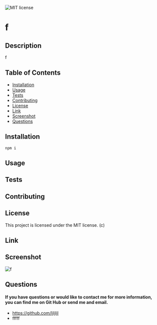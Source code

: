 ![MIT license](https://img.shields.io/badge/MIT-license-blue)
# f

## Description

f

## Table of Contents

- [Installation](#installation)
- [Usage](#usage)
- [Tests](#tests)
- [Contributing](#contributing)
- [License](#license)
- [Link](#link)
- [Screenshot](#screenshot)
- [Questions](#questions)

## Installation

    npm i

## Usage



## Tests



## Contributing



## License

This project is licensed under the MIT license. (c) 

## Link



## Screenshot

![f]()

## Questions

#### If you have questions or would like to contact me for more information, you can find me on Git Hub or send me and email.

- https://github.com/ljljljl
- fffff